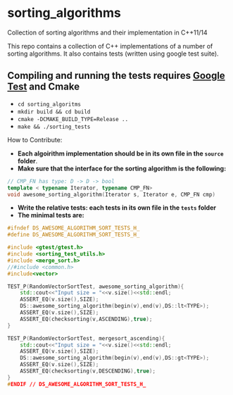 # sorting_algorithms
Collection of sorting algorithms and their implementation in C++11/14

This repo contains a collection of C++ implementations of a number of sorting algorithms. It also contains tests (written using google test suite).

## Compiling and running the tests requires [Google Test](https://github.com/google/googletest) and Cmake

 - `cd sorting_algoritms`
 - `mkdir build && cd build`
 - `cmake -DCMAKE_BUILD_TYPE=Release ..`
 - `make && ./sorting_tests`
 
 
 How to Contribute:
- **Each algoirithm implementation should be in its own file in the `source` folder**.
- **Make sure that the interface for the sorting algorithm is the following:**
```c++
// CMP_FN has type: D -> D -> bool
template < typename Iterator, typename CMP_FN>
void awesome_sorting_algorithm(Iterator s, Iterator e, CMP_FN cmp)
```

- **Write the relative tests: each tests in its own file in the `tests` folder**
- **The minimal tests are:** 

```c++
#ifndef DS_AWESOME_ALGORITHM_SORT_TESTS_H_
#define DS_AWESOME_ALGORITHM_SORT_TESTS_H_

#include <gtest/gtest.h>
#include <sorting_test_utils.h>
#include <merge_sort.h>
//#include <common.h>
#include<vector>

TEST_P(RandomVectorSortTest, awesome_sorting_algorithm){
    std::cout<<"Input size = "<<v.size()<<std::endl;
    ASSERT_EQ(v.size(),SIZE);
    DS::awesome_sorting_algorithm(begin(v),end(v),DS::lt<TYPE>);
    ASSERT_EQ(v.size(),SIZE);
    ASSERT_EQ(checksorting(v,ASCENDING),true);
}

TEST_P(RandomVectorSortTest, mergesort_ascending){
    std::cout<<"Input size = "<<v.size()<<std::endl;
    ASSERT_EQ(v.size(),SIZE);
    DS::awesome_sorting_algorithm(begin(v),end(v),DS::gt<TYPE>);
    ASSERT_EQ(v.size(),SIZE);
    ASSERT_EQ(checksorting(v,DESCENDING),true);
}
#ENDIF // DS_AWESOME_ALGORITHM_SORT_TESTS_H_
```



